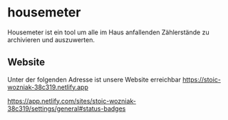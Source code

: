 # housemeter

Housemeter ist ein tool um alle im Haus anfallenden Zählerstände zu archivieren und auszuwerten.

## Website

Unter der folgenden Adresse ist unsere Website erreichbar
https://stoic-wozniak-38c319.netlify.app

https://app.netlify.com/sites/stoic-wozniak-38c319/settings/general#status-badges
